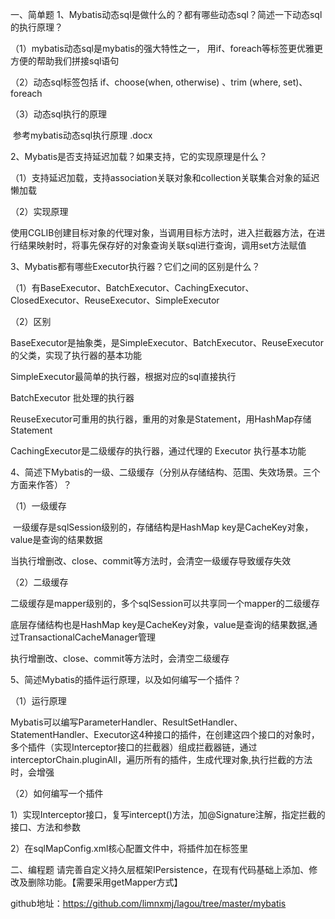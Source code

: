 一、简单题
1、Mybatis动态sql是做什么的？都有哪些动态sql？简述一下动态sql的执行原理？

（1）mybatis动态sql是mybatis的强大特性之一， 用if、foreach等标签更优雅更方便的帮助我们拼接sql语句

（2）动态sql标签包括 if、choose(when, otherwise) 、trim (where, set)、foreach

（3）动态sql执行的原理

​         参考mybatis动态sql执行原理 .docx

2、Mybatis是否支持延迟加载？如果支持，它的实现原理是什么？

（1）支持延迟加载，支持association关联对象和collection关联集合对象的延迟懒加载

（2）实现原理

使用CGLIB创建目标对象的代理对象，当调用目标方法时，进入拦截器方法，在进行结果映射时，将事先保存好的对象查询关联sql进行查询，调用set方法赋值

3、Mybatis都有哪些Executor执行器？它们之间的区别是什么？

（1）有BaseExecutor、BatchExecutor、CachingExecutor、ClosedExecutor、ReuseExecutor、SimpleExecutor

（2）区别

BaseExecutor是抽象类，是SimpleExecutor、BatchExecutor、ReuseExecutor的父类，实现了执行器的基本功能

SimpleExecutor最简单的执行器，根据对应的sql直接执行

BatchExecutor 批处理的执行器

ReuseExecutor可重用的执行器，重用的对象是Statement，用HashMap存储Statement

CachingExecutor是二级缓存的执行器，通过代理的 Executor 执行基本功能

4、简述下Mybatis的一级、二级缓存（分别从存储结构、范围、失效场景。三个方面来作答）？

（1）一级缓存  

​	一级缓存是sqlSession级别的，存储结构是HashMap  key是CacheKey对象，value是查询的结果数据

当执行增删改、close、commit等方法时，会清空一级缓存导致缓存失效

（2）二级缓存

二级缓存是mapper级别的，多个sqlSession可以共享同一个mapper的二级缓存

底层存储结构也是HashMap key是CacheKey对象，value是查询的结果数据,通过TransactionalCacheManager管理

执行增删改、close、commit等方法时，会清空二级缓存

5、简述Mybatis的插件运行原理，以及如何编写一个插件？

（1）运行原理

Mybatis可以编写ParameterHandler、ResultSetHandler、StatementHandler、Executor这4种接口的插件，在创建这四个接口的对象时，多个插件（实现Interceptor接口的拦截器）组成拦截器链，通过interceptorChain.pluginAll，遍历所有的插件，生成代理对象,执行拦截的方法时，会增强

（2）如何编写一个插件

1）实现Interceptor接口，复写intercept()方法，加@Signature注解，指定拦截的接口、方法和参数

2）在sqlMapConfig.xml核心配置文件中，将插件加在<plugins></plugins>标签里



二、编程题
请完善自定义持久层框架IPersistence，在现有代码基础上添加、修改及删除功能。【需要采用getMapper方式】

github地址：https://github.com/limnxmj/lagou/tree/master/mybatis